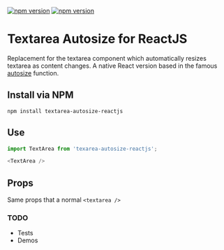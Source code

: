 [![npm version](https://img.shields.io/npm/v/textarea-autosize-reactjs.svg)](https://www.npmjs.com/package/textarea-autosize-reactjs)
[![npm version](https://img.shields.io/bundlephobia/minzip/textarea-autosize-reactjs.svg)](https://www.npmjs.com/package/textarea-autosize-reactjs)


# Textarea Autosize for ReactJS

Replacement for the textarea component which automatically resizes textarea as content changes. A native React version based in the famous [autosize](https://github.com/jackmoore/autosize) function.

## Install via NPM
```
npm install textarea-autosize-reactjs
```

## Use

```javascript
import TextArea from 'texarea-autosize-reactjs';

<TextArea />
```

## Props
Same props that a normal `<textarea />`


### TODO
- Tests
- Demos